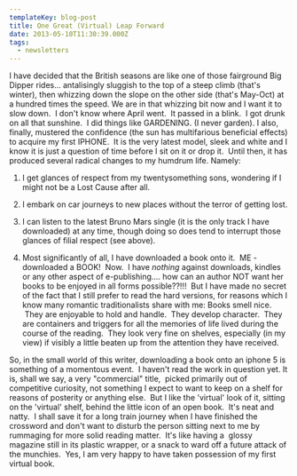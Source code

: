 ```yaml
---
templateKey: blog-post
title: One Great (Virtual) Leap Forward
date: 2013-05-10T11:30:39.000Z
tags:
  - newsletters
---
```


I have decided that the British seasons are like one of those fairground Big Dipper rides... antalisingly sluggish to the top of a steep climb (that's winter), then whizzing down the slope on the other side (that's May-Oct) at a hundred times the speed. We are in that whizzing bit now and I want it to slow down.  I don't know where April went.  It passed in a blink.  I got drunk on all that sunshine.  I did things like GARDENING. (I never garden). I also, finally, mustered the confidence (the sun has multifarious beneficial effects) to acquire my first IPHONE.  It is the very latest model, sleek and white and I know it is just a question of time before I sit on it or drop it.  Until then, it has produced several radical changes to my humdrum life. Namely:

1. I get glances of respect from my twentysomething sons, wondering if I might not be a Lost Cause after all.

2. I embark on car journeys to new places without the terror of getting lost.

3. I can listen to the latest Bruno Mars single (it is the only track I have downloaded) at any time, though doing so does tend to interrupt those glances of filial respect (see above).

4. Most significantly of all, I have downloaded a book onto it.  ME - downloaded a BOOK!  Now.  I have *nothing* against downloads, kindles or any other aspect of e-publishing.... how can an author NOT want her books to be enjoyed in all forms possible??!!!  But I have made no secret of the fact that I still prefer to read the hard versions, for reasons which I know many romantic traditionalists share with me: Books smell nice.  They are enjoyable to hold and handle.  They develop character.  They are containers and triggers for all the memories of life lived during the course of the reading.  They look very fine on shelves, especially (in my view) if visibly a little beaten up from the attention they have received.

So, in the small world of this writer, downloading a book onto an iphone 5 is something of a momentous event.  I haven't read the work in question yet. It is, shall we say, a very "commercial" title,  picked primarily out of competitive curiosity, not something I expect to want to keep on a shelf for reasons of posterity or anything else.  But I like the 'virtual' look of it, sitting on the 'virtual' shelf, behind the little icon of an open book.  It's neat and natty.  I shall save it for a long train journey when I have finished the crossword and don't want to disturb the person sitting next to me by rummaging for more solid reading matter.  It's like having a  glossy magazine still in its plastic wrapper, or a snack to ward off a future attack of the munchies.  Yes, I am very happy to have taken possession of my first virtual book.
